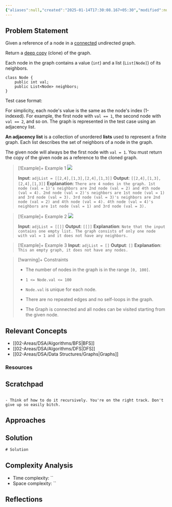 ```yaml
---
{"aliases":null,"created":"2025-01-14T17:30:08.167+05:30","modified":null,"completed":true,"redo":true,"Perfect":false,"publish":true,"Description":null,"leetcode-index":133,"link":"https://leetcode.com/problems/clone-graph","difficulty":"Medium","tags":["leetcode/hash-table","leetcode/depth-first-search","leetcode/breadth-first-search","leetcode/graph","programming/practice"],"date created":"2025-01-14T15:25","date modified":"2025-01-14T17:30","PassFrontmatter":true,"updated":"2025-01-14T17:30:08.167+05:30"}
---
```



## Problem Statement

Given a reference of a node in a <a href="https://en.wikipedia.org/wiki/Connectivity_(graph_theory)#Connected_graph" target="_blank">connected</a> undirected graph.

Return a <a href="https://en.wikipedia.org/wiki/Object_copying#Deep_copy" target="_blank">deep copy</a> (clone) of the graph.

Each node in the graph contains a value (`int`) and a list (`List[Node]`) of its neighbors.

```
class Node {
    public int val;
    public List<Node> neighbors;
}
```

Test case format:

For simplicity, each node's value is the same as the node's index (1-indexed). For example, the first node with `val == 1`, the second node with `val == 2`, and so on. The graph is represented in the test case using an adjacency list.

<b>An adjacency list</b> is a collection of unordered <b>lists</b> used to represent a finite graph. Each list describes the set of neighbors of a node in the graph.

The given node will always be the first node with `val = 1`. You must return the copy of the given node as a reference to the cloned graph.

 

>[!Example]+ Example 1
>![](https://assets.leetcode.com/uploads/2019/11/04/133_clone_graph_question.png)
>
>**Input**: `adjList = [[2,4],[1,3],[2,4],[1,3]]`
>**Output**: `[[2,4],[1,3],[2,4],[1,3]]`
>**Explanation**: `There are 4 nodes in the graph.
>1st node (val = 1)'s neighbors are 2nd node (val = 2) and 4th node (val = 4).
>2nd node (val = 2)'s neighbors are 1st node (val = 1) and 3rd node (val = 3).
>3rd node (val = 3)'s neighbors are 2nd node (val = 2) and 4th node (val = 4).
>4th node (val = 4)'s neighbors are 1st node (val = 1) and 3rd node (val = 3).
>`

>[!Example]+ Example 2
>![](https://assets.leetcode.com/uploads/2020/01/07/graph.png)
>
>**Input**: `adjList = [[]]`
>**Output**: `[[]]`
>**Explanation**: `Note that the input contains one empty list. The graph consists of only one node with val = 1 and it does not have any neighbors.
>`

>[!Example]+ Example 3
>**Input**: `adjList = []`
>**Output**: `[]`
>**Explanation**: `This an empty graph, it does not have any nodes.
>`

>[!warning]+ Constraints
>- The number of nodes in the graph is in the range `[0, 100]`.
>
>- `1 <= Node.val <= 100`
>
>- `Node.val` is unique for each node.
>
>- There are no repeated edges and no self-loops in the graph.
>
>- The Graph is connected and all nodes can be visited starting from the given node.

## Relevant Concepts
- [[02-Areas/DSA/Algorithms/BFS\|BFS]]
- [[02-Areas/DSA/Algorithms/DFS\|DFS]]
- [[02-Areas/DSA/Data Structures/Graphs\|Graphs]]
### Resources

## Scratchpad
```

- Think of how to do it recursively. You're on the right track. Don't give up so easily bitch. 

```
## Approaches
## Solution
```Java
# Solution
```

## Complexity Analysis
- Time complexity: ``
- Space complexity: ``

## Reflections
